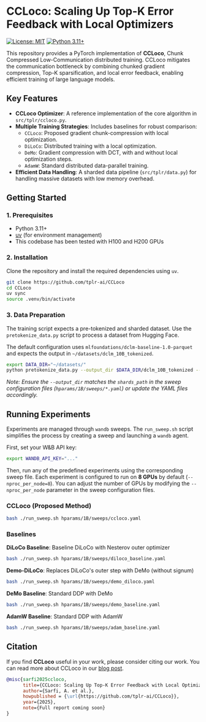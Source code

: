 # CCLoco: Scaling Up Top-K Error Feedback with Local Optimizers

[![License: MIT](https://img.shields.io/badge/License-MIT-yellow.svg)](https://opensource.org/licenses/MIT)
[![Python 3.11+](https://img.shields.io/badge/python-3.11+-blue.svg)](https://www.python.org/downloads/release/python-3110/)

This repository provides a PyTorch implementation of **CCLoco**,  Chunk Compressed Low-Communication distributed training. CCLoco mitigates the communication bottleneck by combining chunked gradient compression, Top-K sparsification, and local error feedback, enabling efficient training of large language models.

## Key Features

- **CCLoco Optimizer**: A reference implementation of the core algorithm in `src/tplr/ccloco.py`.
- **Multiple Training Strategies**: Includes baselines for robust comparison:
    - `CCLoco`: Proposed gradient chunk-compression with local optimization.
    - `DiLoCo`: Distributed training with a local optimization.
    - `DeMo`: Gradient compression with DCT, with and without local optimization steps.
    - `AdamW`: Standard distributed data-parallel training.
- **Efficient Data Handling**: A sharded data pipeline (`src/tplr/data.py`) for handling massive datasets with low memory overhead.

## Getting Started

### 1. Prerequisites

- Python 3.11+
- [uv](https://github.com/astral-sh/uv) (for environment management)
- This codebase has been tested with H100 and H200 GPUs

### 2. Installation

Clone the repository and install the required dependencies using `uv`.

```bash
git clone https://github.com/tplr-ai/CCLoco
cd CCLoco
uv sync
source .venv/bin/activate
```

### 3. Data Preparation

The training script expects a pre-tokenized and sharded dataset. Use the `pretokenize_data.py` script to process a dataset from Hugging Face.

The default configuration uses `mlfoundations/dclm-baseline-1.0-parquet` and expects the output in `~/datasets/dclm_10B_tokenized`.

```bash
export DATA_DIR="~/datasets/"
python pretokenize_data.py --output_dir $DATA_DIR/dclm_10B_tokenized --total_tokens 10e9
```
*Note: Ensure the `--output_dir` matches the `shards_path` in the sweep configuration files (`hparams/1B/sweeps/*.yaml`) or update the YAML files accordingly.*

## Running Experiments

Experiments are managed through `wandb` sweeps. The `run_sweep.sh` script simplifies the process by creating a sweep and launching a `wandb` agent.

First, set your W&B API key:
```bash
export WANDB_API_KEY="..."
```

Then, run any of the predefined experiments using the corresponding sweep file. Each experiment is configured to run on **8 GPUs** by default (`--nproc_per_node=8`). You can adjust the number of GPUs by modifying the `--nproc_per_node` parameter in the sweep configuration files.

### CCLoco (Proposed Method)
```bash
bash ./run_sweep.sh hparams/1B/sweeps/ccloco.yaml
```

### Baselines

**DiLoCo Baseline**: Baseline DiLoCo with Nesterov outer optimizer
```bash
bash ./run_sweep.sh hparams/1B/sweeps/diloco_baseline.yaml
```

**Demo-DiLoCo**: Replaces DiLoCo's outer step with DeMo (without signum)
```bash
bash ./run_sweep.sh hparams/1B/sweeps/demo_diloco.yaml
```

**DeMo Baseline**: Standard DDP with DeMo
```bash
bash ./run_sweep.sh hparams/1B/sweeps/demo_baseline.yaml
```

**AdamW Baseline**: Standard DDP with AdamW
```bash
bash ./run_sweep.sh hparams/1B/sweeps/adam_baseline.yaml
```

## Citation
If you find **CCLoco** useful in your work, please consider citing our work. You can read more about CCLoco in our [blog post](https://templarresearch.substack.com/p/ccloco-scaling-up-top-k-error-feedback).
```bibtex
@misc{sarfi2025ccloco,
      title={CCLoco: Scaling Up Top-K Error Feedback with Local Optimizers}, 
      author={Sarfi, A. et al.},
      howpublished = {\url{https://github.com/tplr-ai/CCLoco}},
      year={2025},
      note={Full report coming soon}
}
```